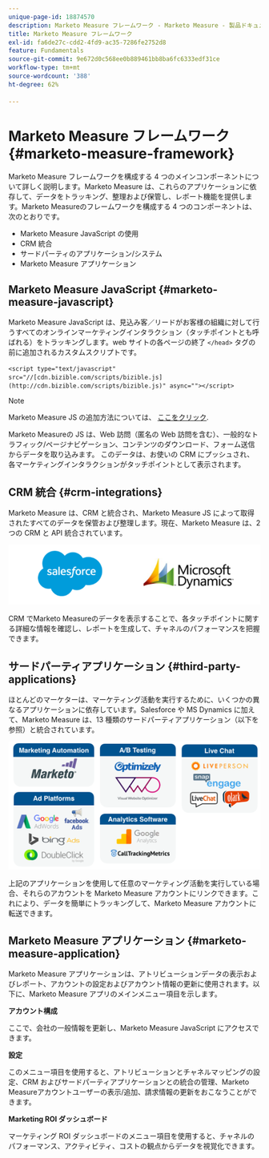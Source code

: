 ```yaml
---
unique-page-id: 18874570
description: Marketo Measure フレームワーク - Marketo Measure - 製品ドキュメント
title: Marketo Measure フレームワーク
exl-id: fa6de27c-cdd2-4fd9-ac35-7286fe2752d8
feature: Fundamentals
source-git-commit: 9e672d0c568ee0b889461bb8ba6fc6333edf31ce
workflow-type: tm+mt
source-wordcount: '388'
ht-degree: 62%

---
```


# Marketo Measure フレームワーク {#marketo-measure-framework}

Marketo Measure フレームワークを構成する 4 つのメインコンポーネントについて詳しく説明します。Marketo Measure は、これらのアプリケーションに依存して、データをトラッキング、整理および保管し、レポート機能を提供します。Marketo Measureのフレームワークを構成する 4 つのコンポーネントは、次のとおりです。

* Marketo Measure JavaScript の使用
* CRM 統合
* サードパーティのアプリケーション/システム
* Marketo Measure アプリケーション

## Marketo Measure JavaScript {#marketo-measure-javascript}

Marketo Measure JavaScript は、見込み客／リードがお客様の組織に対して行うすべてのオンラインマーケティングインタラクション（タッチポイントとも呼ばれる）をトラッキングします。web サイトの各ページの終了 `</head>` タグの前に追加されるカスタムスクリプトです。

`<script type="text/javascript" src="//[cdn.bizible.com/scripts/bizible.js](http://cdn.bizible.com/scripts/bizible.js)" async=""></script>`

>[!NOTE]
>
>Marketo Measure JS の追加方法については、 [ここをクリック](/help/marketo-measure-tracking/setting-up-tracking/adding-marketo-measure-script.md).

Marketo Measureの JS は、Web 訪問（匿名の Web 訪問を含む）、一般的なトラフィック/ページナビゲーション、コンテンツのダウンロード、フォーム送信からデータを取り込みます。 このデータは、お使いの CRM にプッシュされ、各マーケティングインタラクションがタッチポイントとして表示されます。

## CRM 統合 {#crm-integrations}

Marketo Measure は、CRM と統合され、Marketo Measure JS によって取得されたすべてのデータを保管および整理します。現在、Marketo Measure は、2 つの CRM と API 統合されています。

![](assets/1-2.png)

CRM でMarketo Measureのデータを表示することで、各タッチポイントに関する詳細な情報を確認し、レポートを生成して、チャネルのパフォーマンスを把握できます。

## サードパーティアプリケーション {#third-party-applications}

ほとんどのマーケターは、マーケティング活動を実行するために、いくつかの異なるアプリケーションに依存しています。Salesforce や MS Dynamics に加えて、Marketo Measure は、13 種類のサードパーティアプリケーション（以下を参照）と統合されています。

![](assets/2-1.png)

上記のアプリケーションを使用して任意のマーケティング活動を実行している場合、それらのアカウントを Marketo Measure アカウントにリンクできます。これにより、データを簡単にトラッキングして、Marketo Measure アカウントに転送できます。

## Marketo Measure アプリケーション {#marketo-measure-application}

Marketo Measure アプリケーションは、アトリビューションデータの表示およびレポート、アカウントの設定およびアカウント情報の更新に使用されます。以下に、Marketo Measure アプリのメインメニュー項目を示します。

**アカウント構成**

ここで、会社の一般情報を更新し、Marketo Measure JavaScript にアクセスできます。

**設定**

このメニュー項目を使用すると、アトリビューションとチャネルマッピングの設定、CRM およびサードパーティアプリケーションとの統合の管理、Marketo Measureアカウントユーザーの表示/追加、請求情報の更新をおこなうことができます。

**Marketing ROI ダッシュボード**

マーケティング ROI ダッシュボードのメニュー項目を使用すると、チャネルのパフォーマンス、アクティビティ、コストの観点からデータを視覚化できます。
